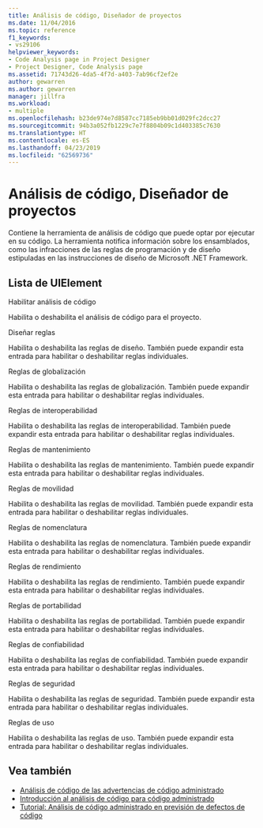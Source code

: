 ```yaml
---
title: Análisis de código, Diseñador de proyectos
ms.date: 11/04/2016
ms.topic: reference
f1_keywords:
- vs29106
helpviewer_keywords:
- Code Analysis page in Project Designer
- Project Designer, Code Analysis page
ms.assetid: 71743d26-4da5-4f7d-a403-7ab96cf2ef2e
author: gewarren
ms.author: gewarren
manager: jillfra
ms.workload:
- multiple
ms.openlocfilehash: b23de974e7d8587cc7185eb9bb01d029fc2dcc27
ms.sourcegitcommit: 94b3a052fb1229c7e7f8804b09c1d403385c7630
ms.translationtype: HT
ms.contentlocale: es-ES
ms.lasthandoff: 04/23/2019
ms.locfileid: "62569736"
---
```

# <a name="code-analysis-project-designer"></a>Análisis de código, Diseñador de proyectos
Contiene la herramienta de análisis de código que puede optar por ejecutar en su código. La herramienta notifica información sobre los ensamblados, como las infracciones de las reglas de programación y de diseño estipuladas en las instrucciones de diseño de Microsoft .NET Framework.

## <a name="uielement-list"></a>Lista de UIElement
 Habilitar análisis de código

 Habilita o deshabilita el análisis de código para el proyecto.

 Diseñar reglas

 Habilita o deshabilita las reglas de diseño. También puede expandir esta entrada para habilitar o deshabilitar reglas individuales.

 Reglas de globalización

 Habilita o deshabilita las reglas de globalización. También puede expandir esta entrada para habilitar o deshabilitar reglas individuales.

 Reglas de interoperabilidad

 Habilita o deshabilita las reglas de interoperabilidad. También puede expandir esta entrada para habilitar o deshabilitar reglas individuales.

 Reglas de mantenimiento

 Habilita o deshabilita las reglas de mantenimiento. También puede expandir esta entrada para habilitar o deshabilitar reglas individuales.

 Reglas de movilidad

 Habilita o deshabilita las reglas de movilidad. También puede expandir esta entrada para habilitar o deshabilitar reglas individuales.

 Reglas de nomenclatura

 Habilita o deshabilita las reglas de nomenclatura. También puede expandir esta entrada para habilitar o deshabilitar reglas individuales.

 Reglas de rendimiento

 Habilita o deshabilita las reglas de rendimiento. También puede expandir esta entrada para habilitar o deshabilitar reglas individuales.

 Reglas de portabilidad

 Habilita o deshabilita las reglas de portabilidad. También puede expandir esta entrada para habilitar o deshabilitar reglas individuales.

 Reglas de confiabilidad

 Habilita o deshabilita las reglas de confiabilidad. También puede expandir esta entrada para habilitar o deshabilitar reglas individuales.

 Reglas de seguridad

 Habilita o deshabilita las reglas de seguridad. También puede expandir esta entrada para habilitar o deshabilitar reglas individuales.

 Reglas de uso

 Habilita o deshabilita las reglas de uso. También puede expandir esta entrada para habilitar o deshabilitar reglas individuales.

## <a name="see-also"></a>Vea también

- [Análisis de código de las advertencias de código administrado](../../code-quality/code-analysis-for-managed-code-warnings.md)
- [Introducción al análisis de código para código administrado](../../code-quality/code-analysis-for-managed-code-overview.md)
- [Tutorial: Análisis de código administrado en previsión de defectos de código](../../code-quality/walkthrough-analyzing-managed-code-for-code-defects.md)